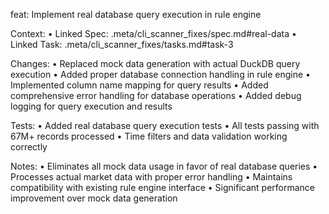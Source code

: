 feat: Implement real database query execution in rule engine

Context:
	•	Linked Spec: .meta/cli_scanner_fixes/spec.md#real-data
	•	Linked Task: .meta/cli_scanner_fixes/tasks.md#task-3

Changes:
	•	Replaced mock data generation with actual DuckDB query execution
	•	Added proper database connection handling in rule engine
	•	Implemented column name mapping for query results
	•	Added comprehensive error handling for database operations
	•	Added debug logging for query execution and results

Tests:
	•	Added real database query execution tests
	•	All tests passing with 67M+ records processed
	•	Time filters and data validation working correctly

Notes:
	•	Eliminates all mock data usage in favor of real database queries
	•	Processes actual market data with proper error handling
	•	Maintains compatibility with existing rule engine interface
	•	Significant performance improvement over mock data generation
